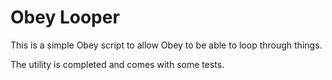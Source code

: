 # Obey Looper

This is a simple Obey script to allow Obey to be able to loop through things.

The utility is completed and comes with some tests.

